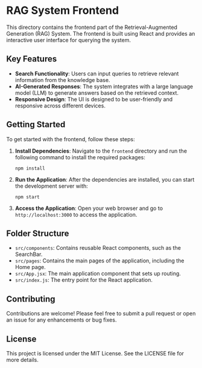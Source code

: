 # RAG System Frontend

This directory contains the frontend part of the Retrieval-Augmented Generation (RAG) System. The frontend is built using React and provides an interactive user interface for querying the system.

## Key Features

- **Search Functionality**: Users can input queries to retrieve relevant information from the knowledge base.
- **AI-Generated Responses**: The system integrates with a large language model (LLM) to generate answers based on the retrieved context.
- **Responsive Design**: The UI is designed to be user-friendly and responsive across different devices.

## Getting Started

To get started with the frontend, follow these steps:

1. **Install Dependencies**: Navigate to the `frontend` directory and run the following command to install the required packages:
   ```
   npm install
   ```

2. **Run the Application**: After the dependencies are installed, you can start the development server with:
   ```
   npm start
   ```

3. **Access the Application**: Open your web browser and go to `http://localhost:3000` to access the application.

## Folder Structure

- `src/components`: Contains reusable React components, such as the SearchBar.
- `src/pages`: Contains the main pages of the application, including the Home page.
- `src/App.jsx`: The main application component that sets up routing.
- `src/index.js`: The entry point for the React application.

## Contributing

Contributions are welcome! Please feel free to submit a pull request or open an issue for any enhancements or bug fixes.

## License

This project is licensed under the MIT License. See the LICENSE file for more details.